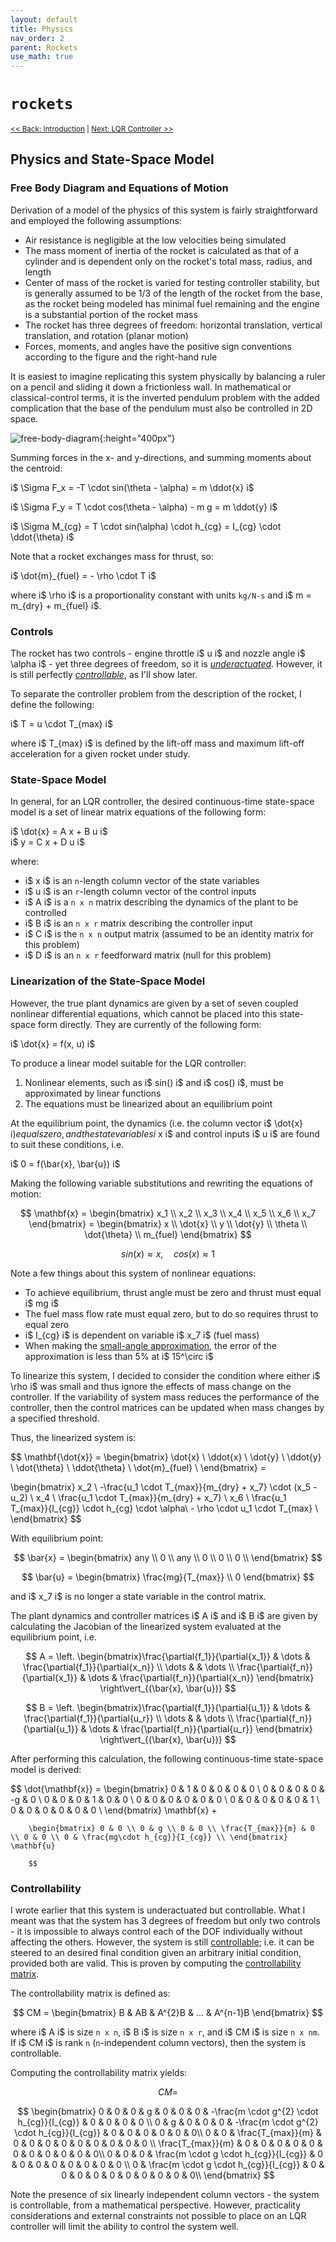 ```yaml
---
layout: default
title: Physics
nav_order: 2
parent: Rockets
use_math: true
---
```

 
# `rockets`

<small>[<< Back: Introduction](introduction) | [Next: LQR Controller >>](lqr-controller) </small>

## Physics and State-Space Model

### Free Body Diagram and Equations of Motion 

Derivation of a model of the physics of this system is fairly straightforward and employed the following assumptions:
* Air resistance is negligible at the low velocities being simulated
* The mass moment of inertia of the rocket is calculated as that of a cylinder and is dependent only on the rocket's total mass, radius, and length 
* Center of mass of the rocket is varied for testing controller stability, but is generally assumed to be 1/3 of the length of the rocket from the base, as the rocket being modeled has minimal fuel remaining and the engine is a substantial portion of the rocket mass 
* The rocket has three degrees of freedom: horizontal translation, vertical translation, and rotation (planar motion) 
* Forces, moments, and angles have the positive sign conventions according to the figure and the right-hand rule 

It is easiest to imagine replicating this system physically by balancing a ruler on a pencil and sliding it down a frictionless wall.  In mathematical or classical-control terms, it is the inverted pendulum problem with the added complication that the base of the pendulum must also be controlled in 2D space. 

![free-body-diagram](../assets/fbd.svg "FBD"){:height="400px"}

Summing forces in the x- and y-directions, and summing moments about the centroid:

i$ \Sigma F_x = -T \cdot sin(\theta - \alpha) = m \ddot{x} i$  

i$ \Sigma F_y = T \cdot cos(\theta - \alpha) - m g = m \ddot{y} i$ 

i$ \Sigma M_{cg} = T \cdot sin(\alpha) \cdot h_{cg} = I_{cg} \cdot \ddot{\theta} i$

Note that a rocket exchanges mass for thrust, so:  

i$ \dot{m}_{fuel} = - \rho \cdot T i$  

where i$ \rho i$ is a proportionality constant with units `kg/N-s` and 
i$ m = m_{dry} + m_{fuel} i$.

### Controls 

The rocket has two controls - engine throttle i$ u i$ and nozzle angle i$ \alpha i$ - yet three degrees of freedom, so it is [*underactuated*](https://en.wikipedia.org/wiki/Underactuation).  However, it is still perfectly [*controllable*](https://en.wikipedia.org/wiki/Controllability), as I'll show later.  

To separate the controller problem from the description of the rocket, I define the following:  

i$ T = u \cdot T_{max} i$  

where i$ T_{max} i$ is defined by the lift-off mass and maximum lift-off acceleration for a given rocket under study.

### State-Space Model 

In general, for an LQR controller, the desired continuous-time state-space model is a set of linear matrix equations of the following form:  

i$ \dot{x} = A x + B u i$  
i$ y = C x + D u i$

where: 
* i$ x i$ is an `n`-length column vector of the state variables 
* i$ u i$ is an `r`-length column vector of the control inputs 
* i$ A i$ is a `n x n` matrix describing the dynamics of the plant to be controlled
* i$ B i$ is an `n x r` matrix describing the controller input 
* i$ C i$ is the `n x n` output matrix (assumed to be an identity matrix for this problem)
* i$ D i$ is an `n x r` feedforward matrix (null for this problem)

### Linearization of the State-Space Model 

However, the true plant dynamics are given by a set of seven coupled nonlinear differential equations, which cannot be placed into this state-space form directly. They are currently of the following form:  

i$ \dot{x} = f(x, u) i$  

To produce a linear model suitable for the LQR controller:
1. Nonlinear elements, such as i$ sin() i$ and i$ cos() i$, must be approximated by linear functions
2. The equations must be linearized about an equilibrium point 
 
At the equilibrium point, the dynamics (i.e. the column vector i$ \dot{x} i$) equals zero, and the state variables i$ x i$ and control inputs i$ u i$ are found to suit these conditions, i.e.

i$ 0 = f(\bar{x}, \bar{u}) i$  

Making the following variable substitutions and rewriting the equations of motion: 

$$ \mathbf{x} = \begin{bmatrix} x_1 \\ x_2 \\ x_3 \\ x_4 \\ x_5 \\ x_6 \\ x_7 \end{bmatrix}
= \begin{bmatrix} x \\ \dot{x} \\ y \\ \dot{y} \\ \theta \\ \dot{\theta} \\ m_{fuel} \end{bmatrix}
$$

$$
sin(x) \approx x, \quad cos(x) \approx 1
$$

Note a few things about this system of nonlinear equations:
* To achieve equilibrium, thrust angle must be zero and thrust must equal i$ mg i$
* The fuel mass flow rate must equal zero, but to do so requires thrust to equal zero 
* i$ I_{cg} i$ is dependent on variable i$ x_7 i$ (fuel mass)
* When making the [small-angle approximation](https://en.wikipedia.org/wiki/Small-angle_approximation), the error of the approximation is less than 5% at i$ 15^\circ i$

To linearize this system, I decided to consider the condition where either i$ \rho i$ was small and thus ignore the effects of mass change on the controller.  If the variability of system mass reduces the performance of the controller, then the control matrices can be updated when mass changes by a specified threshold. 

Thus, the linearized system is: 

$$ \mathbf{\dot{x}} = \begin{bmatrix} \dot{x} \\ \ddot{x} \\ \dot{y} \\ \ddot{y} \\ \dot{\theta} \\ \ddot{\theta} \\ \dot{m}_{fuel} \\ \end{bmatrix} = 

\begin{bmatrix}
    x_2 \\
    -\frac{u_1 \cdot T_{max}}{m_{dry} + x_7} \cdot (x_5 - u_2) \\
    x_4 \\
    \frac{u_1 \cdot T_{max}}{m_{dry} + x_7} \\ 
    x_6 \\ 
    \frac{u_1 T_{max}}{I_{cg}} \cdot h_{cg} \cdot \alpha\\ 
    - \rho \cdot u_1 \cdot  T_{max} \\
\end{bmatrix}
$$

With equilibrium point: 

$$ \bar{x} = \begin{bmatrix} any \\ 0 \\ any \\ 0 \\ 0 \\ 0 \\ \end{bmatrix} $$   

$$ \bar{u} = \begin{bmatrix} \frac{mg}{T_{max}} \\ 0 \end{bmatrix} $$  

and i$ x_7 i$ is no longer a state variable in the control matrix.  

The plant dynamics and controller matrices i$ A i$ and i$ B i$ are given by calculating the Jacobian of the linearized system evaluated at the equilibrium point, i.e. 

$$ A = \left. \begin{bmatrix}\frac{\partial{f_1}}{\partial{x_1}} & \dots & \frac{\partial{f_1}}{\partial{x_n}} \\ \dots & & \dots \\ 
\frac{\partial{f_n}}{\partial{x_1}} & \dots & \frac{\partial{f_n}}{\partial{x_n}}
\end{bmatrix}  \right\vert_{(\bar{x}, \bar{u})}
$$

$$ B = \left. \begin{bmatrix}\frac{\partial{f_1}}{\partial{u_1}} & \dots & \frac{\partial{f_1}}{\partial{u_r}} \\ \dots &  & \dots \\ 
\frac{\partial{f_n}}{\partial{u_1}} & \dots & \frac{\partial{f_n}}{\partial{u_r}}
\end{bmatrix}  \right\vert_{(\bar{x}, \bar{u})}
$$

After performing this calculation, the following continuous-time state-space model is derived:

$$ \dot{\mathbf{x}} = \begin{bmatrix} 0 & 1 & 0 & 0 & 0 & 0 \\ 0 & 0 & 0 & 0 & -g & 0 \\
        0 & 0 & 0 & 1 & 0 & 0 \\ 0 & 0 & 0 & 0 & 0 & 0 \\ 0 & 0 & 0 & 0 & 0 & 1 \\
        0 & 0 & 0 & 0 & 0 & 0 \\ \end{bmatrix} \mathbf{x} + 

        \begin{bmatrix} 0 & 0 \\ 0 & g \\ 0 & 0 \\ \frac{T_{max}}{m} & 0 \\ 0 & 0 \\ 0 & \frac{mg\cdot h_{cg}}{I_{cg}} \\ \end{bmatrix} \mathbf{u}

        $$

### Controllability 

I wrote earlier that this system is underactuated but controllable.  What I meant was that the system has 3 degrees of freedom but only two controls - it is impossible to always control each of the DOF individually without affecting the others.  However, the system is still [controllable](https://www.youtube.com/watch?v=u5Sv7YKAkt4); i.e. it can be steered to an desired final condition given an arbitrary initial condition, provided both are valid.  This is proven by computing the [controllability matrix](https://www.mathworks.com/help/control/ref/ctrb.html). 

The controllability matrix is defined as:

$$ CM = \begin{bmatrix} B & AB & A^{2}B & ... & A^{n-1}B \end{bmatrix} $$

where i$ A i$ is size `n x n`, i$ B i$ is size `n x r`, and i$ CM i$ is size `n x nm`.  If i$ CM i$ is rank `n` (`n`-independent column vectors), then the system is controllable.

Computing the controllability matrix yields:

$$
CM = 
$$

$$
\begin{bmatrix} 
0 & 0 & 0 & g & 0 & 0 & 0 & -\frac{m \cdot g^{2} \cdot h_{cg}}{I_{cg}} & 0 & 0 & 0 & 0 \\
0 & g & 0 & 0 & 0 &  -\frac{m \cdot g^{2} \cdot h_{cg}}{I_{cg}} & 0 & 0 & 0 & 0 & 0 & 0\\
0 & 0 & \frac{T_{max}}{m} & 0 & 0 & 0 & 0 & 0 & 0 & 0 & 0 & 0 \\
\frac{T_{max}}{m} & 0 & 0 & 0 & 0 & 0 & 0 & 0 & 0 & 0 & 0 & 0\\
0 & 0 & 0 & \frac{m \cdot g \cdot h_{cg}}{I_{cg}} & 0 & 0 & 0 & 0 & 0 & 0 & 0 & 0 \\
0 & \frac{m \cdot g \cdot h_{cg}}{I_{cg}} & 0 & 0 & 0 & 0 & 0 & 0 & 0 & 0 & 0 & 0\\
\end{bmatrix}
$$

Note the presence of six linearly independent column vectors - the system is controllable, from a mathematical perspective.  However, practicality considerations and external constraints not possible to place on an LQR controller will limit the ability to control the system well.
